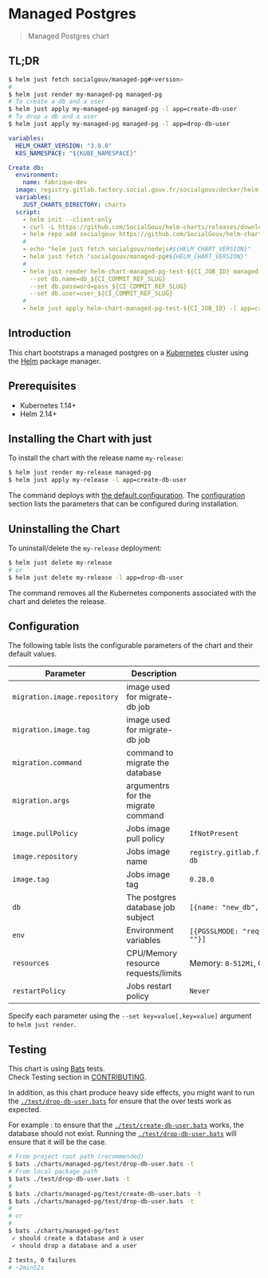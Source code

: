 # Managed Postgres

> Managed Postgres chart

## TL;DR

```sh
$ helm just fetch socialgouv/managed-pg#<version>
#
$ helm just render my-managed-pg managed-pg
# To create a db and a user
$ helm just apply my-managed-pg managed-pg -l app=create-db-user
# To drop a db and a user
$ helm just apply my-managed-pg managed-pg -l app=drop-db-user
```

```yaml
variables:
  HELM_CHART_VERSION: "3.0.0"
  K8S_NAMESPACE: "${KUBE_NAMESPACE}"

Create db:
  environment:
    name: fabrique-dev
  image: registry.gitlab.factory.social.gouv.fr/socialgouv/docker/helm:0.25.0
  variables:
    JUST_CHARTS_DIRECTORY: charts
  script:
    - helm init --client-only
    - curl -L https://github.com/SocialGouv/helm-charts/releases/download/v${HELM_CHART_VERSION}/helm-just-linux-${HELM_CHART_VERSION}.tgz | tar -C $(helm home) -xzv
    - helm repo add socialgouv https://github.com/SocialGouv/helm-charts/releases/download/v${HELM_CHART_VERSION}
    #
    - echo "helm just fetch socialgouv/nodejs#${HELM_CHART_VERSION}"
    - helm just fetch "socialgouv/managed-pg#${HELM_CHART_VERSION}"
    #
    - helm just render helm-chart-managed-pg-test-${CI_JOB_ID} managed-pg
      --set db.name=db_${CI_COMMIT_REF_SLUG}
      --set db.password=pass_${CI_COMMIT_REF_SLUG}
      --set db.user=user_${CI_COMMIT_REF_SLUG}
    #
    - helm just apply helm-chart-managed-pg-test-${CI_JOB_ID} -l app=create-db-user
```

## Introduction

This chart bootstraps a managed postgres on a [Kubernetes](http://kubernetes.io) cluster using the [Helm](https://helm.sh) package manager.

## Prerequisites

- Kubernetes 1.14+
- Helm 2.14+

## Installing the Chart with just

To install the chart with the release name `my-release`:

```sh
$ helm just render my-release managed-pg
$ helm just apply my-release -l app=create-db-user
```

The command deploys with [the default configuration](./values.yaml). The [configuration](#configuration) section lists the parameters that can be configured during installation.

## Uninstalling the Chart

To uninstall/delete the `my-release` deployment:

```bash
$ helm just delete my-release
# or
$ helm just delete my-release -l app=drop-db-user
```

The command removes all the Kubernetes components associated with the chart and deletes the release.

## Configuration

The following table lists the configurable parameters of the chart and their default values.

| Parameter                    | Description                         | Default                                                             |
| ---------------------------- | ----------------------------------- | ------------------------------------------------------------------- |
| `migration.image.repository` | image used for migrate-db job       |                                                                     |
| `migration.image.tag`        | image used for migrate-db job       |                                                                     |
| `migration.command`          | command to migrate the database     |                                                                     |
| `migration.args`             | argumentrs for the migrate command  |                                                                     |
| `image.pullPolicy`           | Jobs image pull policy              | `IfNotPresent`                                                      |
| `image.repository`           | Jobs image name                     | `registry.gitlab.factory.social.gouv.fr/socialgouv/docker/azure-db` |
| `image.tag`                  | Jobs image tag                      | `0.28.0`                                                            |
| `db`                         | The postgres database job subject   | `[{name: "new_db", user: "new_user", password: "new_pass"}]`        |
| `env`                        | Environment variables               | `[{PGSSLMODE: "require", PGHOST: "", PGUSER: "", PGPASSWORD: ""}]`  |
| `resources`                  | CPU/Memory resource requests/limits | Memory: `0-512Mi`, CPU: `0-1000m`                                   |
| `restartPolicy`              | Jobs restart policy                 | `Never`                                                             |

Specify each parameter using the `--set key=value[,key=value]` argument to `helm just render`.

## Testing

This chart is using [Bats](https://github.com/sstephenson/bats) tests.  
Check Testing section in [CONTRIBUTING](../../CONTRIBUTING.md).

In addition, as this chart produce heavy side effects, you might want to run the [`./test/drop-db-user.bats`](./test/drop-db-user.bats) for ensure that the over tests work as expected.

For example : to ensure that the [`./test/create-db-user.bats`](./test/create-db-user.bats) works, the database should not exist. Running the [`./test/drop-db-user.bats`](./test/drop-db-user.bats) will ensure that it will be the case.

```sh
# From project root path (recommended)
$ bats ./charts/managed-pg/test/drop-db-user.bats -t
# From local package path
$ bats ./test/drop-db-user.bats -t
#
$ bats ./charts/managed-pg/test/create-db-user.bats -t
$ bats ./charts/managed-pg/test/drop-db-user.bats -t
#
# or
#
$ bats ./charts/managed-pg/test
 ✓ should create a database and a user
 ✓ should drop a database and a user

2 tests, 0 failures
# ~2min52s
```
